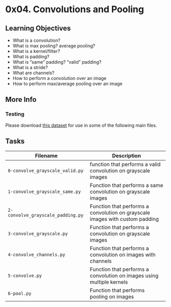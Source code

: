 # 0x04. Convolutions and Pooling

## Learning Objectives

- What is a convolution?
- What is max pooling? average pooling?
- What is a kernel/filter?
- What is padding?
- What is “same” padding? “valid” padding?
- What is a stride?
- What are channels?
- How to perform a convolution over an image
- How to perform max/average pooling over an image

## More Info

### Testing

Please download [this dataset](https://s3.amazonaws.com/intranet-projects-files/holbertonschool-ml/animals_1.npz)
for use in some of the following main files.

## Tasks

| Filename                          | Description                                                                  |
| --------------------------------- | ---------------------------------------------------------------------------- |
| `0-convolve_grayscale_valid.py`   | function that performs a valid convolution on grayscale images               |
| `1-convolve_grayscale_same.py`    | Function that performs a same convolution on grayscale images                |
| `2-convolve_grayscale_padding.py` | Function that performs a convolution on grayscale images with custom padding |
| `3-convolve_grayscale.py`         | Function that performs a convolution on grayscale images                     |
| `4-convolve_channels.py`          | Function that performs a convolution on images with channels                 |
| `5-convolve.py`                   | Function that performs a convolution on images using multiple kernels        |
| `6-pool.py`                       | Function that performs pooling on images                                     |
